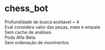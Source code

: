# chess_bot

Profundidade de busca aceitavel = 4  
Eval considera valor das peças, mate e empate  
Sem cache de análises  
Poda Alfa-Beta  
Sem ordenação de movimentos  
